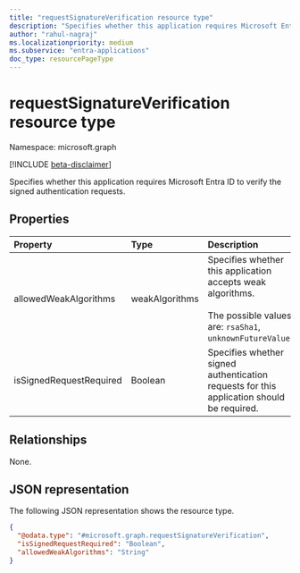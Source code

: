 ```yaml
---
title: "requestSignatureVerification resource type"
description: "Specifies whether this application requires Microsoft Entra ID to verify the signed authentication requests."
author: "rahul-nagraj"
ms.localizationpriority: medium
ms.subservice: "entra-applications"
doc_type: resourcePageType
---
```


# requestSignatureVerification resource type

Namespace: microsoft.graph

[!INCLUDE [beta-disclaimer](../../includes/beta-disclaimer.md)]

Specifies whether this application requires Microsoft Entra ID to verify the signed authentication requests.

## Properties
|Property|Type|Description|
|:---|:---|:---|
|allowedWeakAlgorithms|weakAlgorithms|Specifies whether this application accepts weak algorithms. <br><br> The possible values are: `rsaSha1`, `unknownFutureValue`.|
|isSignedRequestRequired|Boolean|Specifies whether signed authentication requests for this application should be required.|

## Relationships
None.

## JSON representation
The following JSON representation shows the resource type.
<!-- {
  "blockType": "resource",
  "@odata.type": "microsoft.graph.requestSignatureVerification"
}
-->
``` json
{
  "@odata.type": "#microsoft.graph.requestSignatureVerification",
  "isSignedRequestRequired": "Boolean",
  "allowedWeakAlgorithms": "String"
}
```
